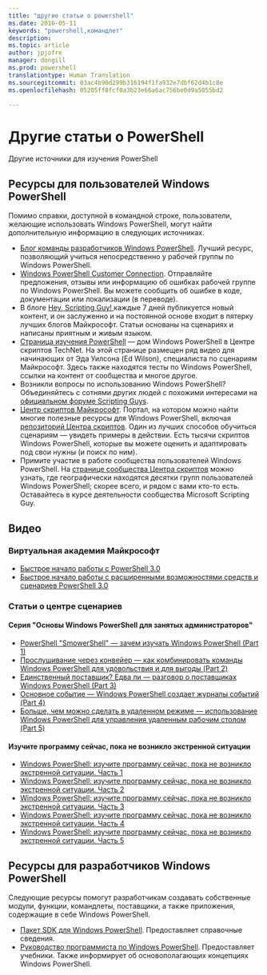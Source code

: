 ```yaml
---
title: "другие статьи о powershell"
ms.date: 2016-05-11
keywords: "powershell,командлет"
description: 
ms.topic: article
author: jpjofre
manager: dongill
ms.prod: powershell
translationtype: Human Translation
ms.sourcegitcommit: 03ac4b90d299b316194f1fa932e7dbf62d4b1c8e
ms.openlocfilehash: 05205ff8fcf0a3b23e66a6ac756be0d9a5055bd2

---
```


#  Другие статьи о PowerShell

Другие источники для изучения PowerShell  

## Ресурсы для пользователей Windows PowerShell

Помимо справки, доступной в командной строке, пользователи, желающие использовать Windows PowerShell, могут найти дополнительную информацию в следующих источниках.

-   [Блог команды разработчиков Windows PowerShell](http://blogs.msdn.com/b/powershell/). Лучший ресурс, позволяющий учиться непосредственно у рабочей группы по Windows PowerShell.
-   [Windows PowerShell Customer Connection](http://Connect.Microsoft.com/PowerShell). Отправляйте предложения, отзывы или информацию об ошибках рабочей группе по Windows PowerShell. Вы можете сообщить об ошибке в коде, документации или локализации (в переводе).
-   В блоге [Hey, Scripting Guy! ](http://www.scriptingguys.com/blog) каждые 7 дней публикуется новый контент, и он заслуженно и на постоянной основе входит в пятерку лучших блогов Майкрософт. Статьи основаны на сценариях и написаны приятным и живым языком.
-   [Страница изучения PowerShell](http://www.scriptingguys.com/learnpowershell) — дом Windows PowerShell в Центре скриптов TechNet. На этой странице размещен ряд видео для начинающих от Эда Уилсона (Ed Wilson), специалиста по сценариям Майкрософт. Здесь также находятся тесты по Windows PowerShell, ссылки на контент от сообщества и многое другое.
-   Возникли вопросы по использованию Windows PowerShell? Объединяйтесь с сотнями других людей с похожими интересами на [официальном форуме Scripting Guys](http://social.technet.microsoft.com/forums/itcg/threads/).
-   [Центр скриптов Майкрософт](https://technet.microsoft.com/scriptcenter). Портал, на котором можно найти многие полезные ресурсы для Windows PowerShell, включая [репозиторий Центра скриптов](http://gallery.technet.microsoft.com/scriptcenter/). Один из лучших способов обучиться сценариям — увидеть примеры в действии. Есть тысячи скриптов Windows PowerShell, которые вы можете оценить и адаптировать под свои нужны (и поиск по ним).
-   Примите участие в работе сообщества пользователей Windows PowerShell. На [странице сообщества Центра скриптов](https://technet.microsoft.com/scriptcenter/hh182567.aspx) можно узнать, где географически находятся десятки групп пользователей Windows PowerShell; скорее всего, и рядом с вами кто-то есть. Оставайтесь в курсе деятельности сообщества Microsoft Scripting Guy.

## Видео

###  Виртуальная академия Майкрософт
-  [Быстрое начало работы с PowerShell 3.0](https://mva.microsoft.com/en-US/training-courses/getting-started-with-powershell-30-jump-start-8276)
-  [Быстрое начало работы с расширенными возможностями средств и сценариев PowerShell 3.0](https://mva.microsoft.com/en-US/training-courses/advanced-tools-scripting-with-powershell-30-jump-start-8231)

###  Статьи о центре сценариев
####  Серия "Основы Windows PowerShell для занятых администраторов"
-  [PowerShell "SmowerShell" — зачем изучать Windows PowerShell &#40;Part 1&#41;](http://dlbmodigital.microsoft.com/webcasts/wmv/23976_Dnl_L.wmv)
-  [Прослушивание через конвейер — как комбинировать команды Windows PowerShell для удовольствия и для выгоды &#40;Part 2&#41;](http://dlbmodigital.microsoft.com/webcasts/wmv/23977_Dnl_L.wmv)
-  [Единственный поставщик? Едва ли — разговор о поставщиках Windows PowerShell &#40;Part 3&#41;](http://dlbmodigital.microsoft.com/webcasts/wmv/23978_Dnl_L.wmv)
-  [Основное событие — Windows PowerShell создает журналы событий &#40;Part 4&#41;](http://dlbmodigital.microsoft.com/webcasts/wmv/23979_Dnl_L.wmv)
-  [Больше, чем можно сделать в удаленном режиме — использование Windows PowerShell для управления удаленным рабочим столом &#40;Part 5&#41;](http://dlbmodigital.microsoft.com/webcasts/wmv/23980_Dnl_L.wmv)

#### Изучите программу сейчас, пока не возникло экстренной ситуации
-  [Windows PowerShell: изучите программу сейчас, пока не возникло экстренной ситуации. Часть 1](http://dlbmodigital.microsoft.com/webcasts/wmv/1032481530_Dnl_L.wmv)
-  [Windows PowerShell: изучите программу сейчас, пока не возникло экстренной ситуации. Часть 2](http://dlbmodigital.microsoft.com/webcasts/wmv/1032481542_Dnl_L.wmv)
-  [Windows PowerShell: изучите программу сейчас, пока не возникло экстренной ситуации. Часть 3](http://dlbmodigital.microsoft.com/webcasts/wmv/1032481548_Dnl_L.wmv)
-  [Windows PowerShell: изучите программу сейчас, пока не возникло экстренной ситуации. Часть 4](http://dlbmodigital.microsoft.com/webcasts/wmv/1032481552_Dnl_L.wmv)
-  [Windows PowerShell: изучите программу сейчас, пока не возникло экстренной ситуации. Часть 5](http://dlbmodigital.microsoft.com/webcasts/wmv/1032481554_Dnl_L.wmv)

## Ресурсы для разработчиков Windows PowerShell

Следующие ресурсы помогут разработчикам создавать собственные модули, функции, командлеты, поставщики, а также приложения, содержащие в себе Windows PowerShell.

-   [Пакет SDK для Windows PowerShell](http://go.microsoft.com/fwlink/p/?LinkID=89595). Предоставляет справочные сведения.
-   [Руководство программиста по Windows PowerShell](http://go.microsoft.com/fwlink/p/?LinkID=89596). Предоставляет учебники. Также информирует об основополагающих концепциях Windows PowerShell.




<!--HONumber=Aug16_HO3-->


